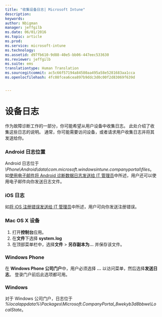 ```yaml
---
title: "收集设备日志| Microsoft Intune"
description: 
keywords: 
author: Nbigman
manager: jeffgilb
ms.date: 06/01/2016
ms.topic: article
ms.prod: 
ms.service: microsoft-intune
ms.technology: 
ms.assetid: d97fb610-9d88-40e5-bb06-447eec533630
ms.reviewer: jeffgilb
ms.suite: ems
translationtype: Human Translation
ms.sourcegitcommit: ac5c66f57194a84580aa495a58e5281683aa1cca
ms.openlocfilehash: 4fc08fcea6cea897b9ddc3d0c00f2d83069f639d


---
```


# 设备日志

作为故障诊断工作的一部分，你可能希望从用户设备中收集日志。 此处介绍了收集这些日志的说明。 通常，你可能需要访问设备，或者请求用户收集日志并将其发送给你。 

### Android 日志位置
Android 日志位于 *<Android Device>\Phone\Android\data\com.microsoft.windowsintune.companyportal\files*。 如[使用电子邮件将 Android 诊断数据日志发送给 IT 管理员](/intune/enduser/send-diagnostic-data-logs-to-your-it-administrator-using-email-android)中所述，用户还可以使用电子邮件向你发送日志文件。

### iOS 日志

如[将 iOS 注册错误发送给 IT 管理员](/intune/enduser/send-errors-to-your-it-admin-ios)中所述，用户可向你发送注册错误。

### Mac OS X 设备

1. 打开**控制台**应用。
2. 在**文件**下选择 **system.log**
3. 在顶部菜单栏中，选择**文件** > **另存副本为...** 并保存该文件。

### Windows Phone

在 **Windows Phone 公司门户**中，用户必须选择 **...** 以访问菜单，然后选择**发送日志**。 登录门户前后此选项都可用。

### Windows

对于 Windows 公司门户，日志位于 *%localappdata%\Packages\Microsoft.CompanyPortal_8wekyb3d8bbwe\LocalState*。



<!--HONumber=Jun16_HO4-->


